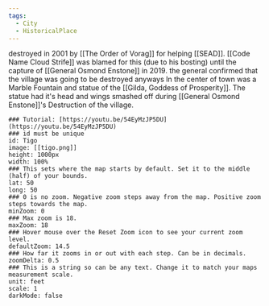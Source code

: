 ```yaml
---
tags:
  - City
  - HistoricalPlace
---
```

destroyed in 2001 by [[The Order of Vorag]] for helping [[SEAD]].
[[Code Name Cloud Strife]] was blamed for this (due to his bosting) until the capture of [[General Osmond Enstone]] in 2019. the general confirmed that the village was going to be destroyed anyways
In the center of town was a Marble Fountain and statue of the [[Gilda, Goddess of Prosperity]]. The statue had it's head and wings smashed off during [[General Osmond Enstone]]'s Destruction of the village.

```leaflet  
### Tutorial: [https://youtu.be/54EyMzJP5DU](https://youtu.be/54EyMzJP5DU)  
### id must be unique  
id: Tigo 
image: [[tigo.png]]  
height: 1000px  
width: 100%  
### This sets where the map starts by default. Set it to the middle (half) of your bounds.  
lat: 50  
long: 50  
### 0 is no zoom. Negative zoom steps away from the map. Positive zoom steps towards the map.  
minZoom: 0
### Max zoom is 18.  
maxZoom: 18  
### Hover mouse over the Reset Zoom icon to see your current zoom level.  
defaultZoom: 14.5 
### How far it zooms in or out with each step. Can be in decimals.  
zoomDelta: 0.5  
### This is a string so can be any text. Change it to match your maps measurement scale.  
unit: feet  
scale: 1  
darkMode: false  
```